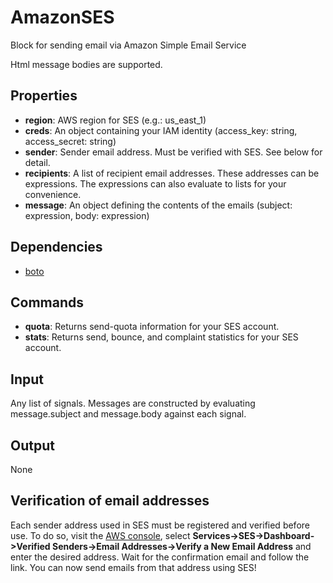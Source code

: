 AmazonSES
=========

Block for sending email via Amazon Simple Email Service

Html message bodies are supported.

Properties
----------

-   **region**: AWS region for SES (e.g.: us_east_1)
-   **creds**: An object containing your IAM identity (access_key: string, access_secret: string)
-   **sender**: Sender email address. Must be verified with SES. See below for detail.
-   **recipients**: A list of recipient email addresses. These addresses can be expressions. The expressions can also evaluate to lists for your convenience.
-   **message**: An object defining the contents of the emails (subject: expression, body: expression)

Dependencies
------------

-   [boto](https://pypi.python.org/pypi/boto/)

Commands
--------

-   **quota**: Returns send-quota information for your SES account.
-   **stats**: Returns send, bounce, and complaint statistics for your SES account.

Input
-----
Any list of signals. Messages are constructed by evaluating message.subject and message.body against each signal.

Output
------
None

Verification of email addresses
-------------------------------
Each sender address used in SES must be registered and verified before use. To do so, visit the [AWS console](console.aws.amazon.com), select **Services->SES->Dashboard->Verified Senders->Email Addresses->Verify a New Email Address** and enter the desired address. Wait for the confirmation email and follow the link. You can now send emails from that address using SES!
